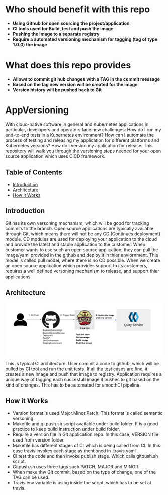 # Who should benefit with this repo
- **Using Github for open sourcing the project/application**
- **CI tools used for Build, test and push the image**
- **Pushing the image to a separate registry**
- **Require a automated versioning mechanism for tagging (tag of type 1.0.0) the image**
# What does this repo provides
- **Allows to commit git hub changes with a TAG in the commit message**
- **Based on the tag new version will be created for the image**
- **Version history will be pushed back to Git**


# AppVersioning

With cloud-native software in general and Kubernetes applications in particular, developers and operators face new challenges: How do I run my end-to-end tests in a Kubernetes environment? How can I automate the process of testing and releasing my application for different platforms and Kubernetes versions? How do I version my application for release. This repository will walk you through the versioning steps needed for your open source application which uses CICD framework.  


## Table of Contents

- [Introduction](#introduction)
- [Architecture](#architecture)
- [How it Works](#how-it-works)

## Introduction

Git has its own versoning mechanism, which will be good for tracking commits to the branch. Open source applications are typically available through Git, which means there will not be any CD (Continues deployment) module. CD modules are used for deploying your application to the cloud and provide the latest and stable application to the customer. When customer wants to use such an open source application, they can pull the image/yaml provided in the github and deploy it in thier enviornment. This model is called pull model, where there is no CD possible. When we create an open source application which provides support to its customers, requires a well defined versoning mechanism to release, and support thier applications.
 
 


## Architecture

![CI Pipleline](docs/images/ci.png)

This is typical CI architecture. User commit a code to github, which will be pulled by CI tool and run the unit tests. If all the test cases are fine, it creates a new image and push that image to registry. Application requires a unique way of tagging each succesfull image it pushes to git based on the kind of changes. This has to be automated for smoothCI pipeline.

## How it Works
- Version format is used Major.Minor.Patch. This format is called semantic versoning.
- Makefile and gitpush.sh script available under build folder. It is a good practice to keep build instruction under build folder.
- Require a version file in Git application repo. In this case, VERSION file used from version folder.  
- Makefile has different stages of CI which is being called from CI. In this case travis invokes each stage as mentioned in .travis.yaml
- CI test the code and then invoke publish stage. Which calls gitpush.sh script.
- Gitpush.sh uses three tags such PATCH, MAJOR and MINOR.  
- When make thw Git commit, based on the type of change, one of the TAG can be used.
- Travis env variable is using inside the script, which has to be set at travis. 


